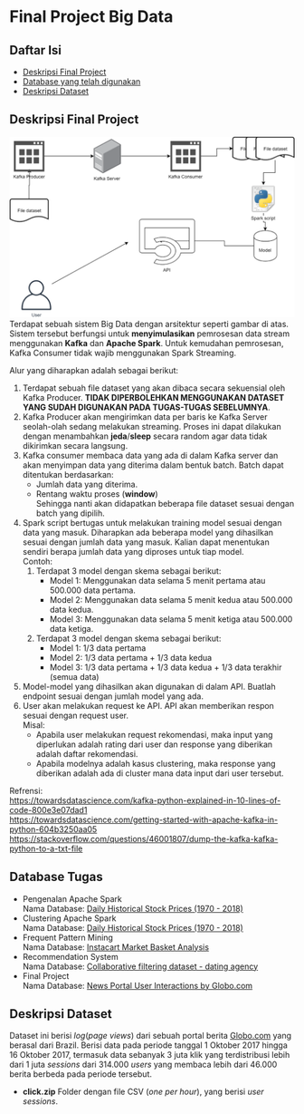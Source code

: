 # Final Project Big Data

## Daftar Isi
- [Deskripsi Final Project](#deskripsi-final-project)
- [Database yang telah digunakan](#database-tugas)
- [Deskripsi Dataset](#deskripsi-dataset)

## Deskripsi Final Project
![picture](src/image.png)
Terdapat sebuah sistem Big Data dengan arsitektur seperti gambar di atas. Sistem tersebut berfungsi untuk <b>menyimulasikan</b> pemrosesan data stream menggunakan <b>Kafka</b> dan <b>Apache Spark</b>.
Untuk kemudahan pemrosesan, Kafka Consumer tidak wajib menggunakan Spark Streaming.

Alur yang diharapkan adalah sebagai berikut:
 1. Terdapat sebuah file dataset yang akan dibaca secara sekuensial oleh Kafka Producer. <b>TIDAK DIPERBOLEHKAN MENGGUNAKAN DATASET YANG SUDAH DIGUNAKAN PADA TUGAS-TUGAS SEBELUMNYA</b>.
 2.	Kafka Producer akan mengirimkan data per baris ke Kafka Server seolah-olah sedang melakukan streaming. Proses ini dapat dilakukan dengan menambahkan <b>jeda</b>/<b>sleep</b> secara random agar data tidak dikirimkan secara langsung.
3. Kafka consumer membaca data yang ada di dalam Kafka server dan akan menyimpan data yang diterima dalam bentuk batch. Batch dapat ditentukan berdasarkan:
    - Jumlah data yang diterima.
    - Rentang waktu proses (<b>window</b>)<br>
    Sehingga nanti akan didapatkan beberapa file dataset sesuai dengan batch yang dipilih.
4. Spark script bertugas untuk melakukan training model sesuai dengan data yang masuk. Diharapkan ada beberapa model yang dihasilkan sesuai dengan jumlah data yang masuk. Kalian dapat menentukan sendiri berapa jumlah data yang diproses untuk tiap model.<br>
Contoh:
    1. Terdapat 3 model dengan skema sebagai berikut:
        - Model 1: Menggunakan data selama 5 menit pertama atau 500.000 data pertama.
        - Model 2: Menggunakan data selama 5 menit kedua atau 500.000 data kedua.
        - Model 3: Menggunakan data selama 5 menit ketiga atau 500.000 data ketiga.
    2. Terdapat 3 model dengan skema sebagai berikut:
        - Model 1: 1/3 data pertama
        - Model 2: 1/3 data pertama + 1/3 data kedua
        - Model 3: 1/3 data pertama + 1/3 data kedua + 1/3 data terakhir (semua data)
5. Model-model yang dihasilkan akan digunakan di dalam API. Buatlah endpoint sesuai dengan jumlah model yang ada.
6. User akan melakukan request ke API. API akan memberikan respon sesuai dengan request user.<br>
Misal:
    - Apabila user melakukan request rekomendasi, maka input yang diperlukan adalah rating dari user dan response yang diberikan adalah daftar rekomendasi.
    - Apabila modelnya adalah kasus clustering, maka response yang diberikan adalah ada di cluster mana data input dari user tersebut.

Refrensi:<br>
https://towardsdatascience.com/kafka-python-explained-in-10-lines-of-code-800e3e07dad1<br>
https://towardsdatascience.com/getting-started-with-apache-kafka-in-python-604b3250aa05<br>
https://stackoverflow.com/questions/46001807/dump-the-kafka-kafka-python-to-a-txt-file

## Database Tugas
- Pengenalan Apache Spark<br>
    Nama Database: [Daily Historical Stock Prices (1970 - 2018)](https://www.kaggle.com/ehallmar/daily-historical-stock-prices-1970-2018)
- Clustering Apache Spark<br>
    Nama Database: [Daily Historical Stock Prices (1970 - 2018)](https://www.kaggle.com/ehallmar/daily-historical-stock-prices-1970-2018)
- Frequent Pattern Mining<br>
    Nama Database: [Instacart Market Basket Analysis](https://www.kaggle.com/c/instacart-market-basket-analysis)
- Recommendation System<br>
    Nama Database: [Collaborative filtering dataset - dating agency](http://www.occamslab.com/petricek/data/)
- Final Project<br>
    Nama Database: [News Portal User Interactions by Globo.com](https://www.kaggle.com/gspmoreira/news-portal-user-interactions-by-globocom)

## Deskripsi Dataset
Dataset ini berisi <i>log</i>(<i>page views</i>) dari sebuah portal berita [Globo.com](https://www.globo.com/) yang berasal dari Brazil. Berisi data pada periode tanggal 1 Oktober 2017 hingga 16 Oktober 2017, termasuk data sebanyak 3 juta klik yang terdistribusi lebih dari 1 juta <i>sessions</i> dari 314.000 <i>users</i> yang membaca lebih dari 46.000 berita berbeda pada periode tersebut.
- <b>click.zip</b> Folder dengan file CSV (<i>one per hour</i>), yang berisi <i>user sessions</i>.